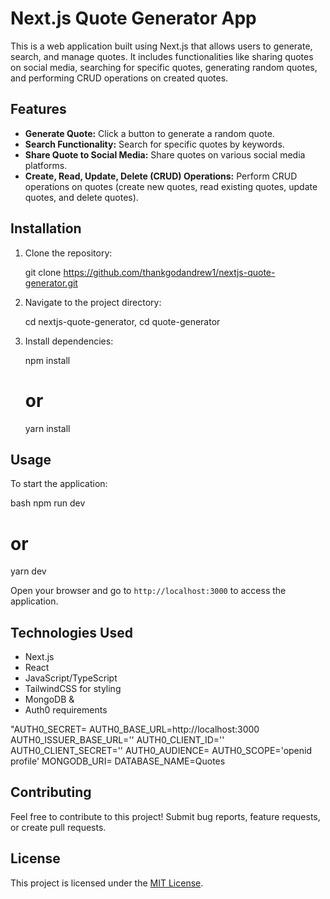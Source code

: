 # Next.js Quote Generator App

This is a web application built using Next.js that allows users to generate, search, and manage quotes. It includes functionalities like sharing quotes on social media, searching for specific quotes, generating random quotes, and performing CRUD operations on created quotes.

## Features

- **Generate Quote:** Click a button to generate a random quote.
- **Search Functionality:** Search for specific quotes by keywords.
- **Share Quote to Social Media:** Share quotes on various social media platforms.
- **Create, Read, Update, Delete (CRUD) Operations:** Perform CRUD operations on quotes (create new quotes, read existing quotes, update quotes, and delete quotes).

## Installation

1. Clone the repository:

   git clone https://github.com/thankgodandrew1/nextjs-quote-generator.git
   

2. Navigate to the project directory:

   cd nextjs-quote-generator, cd quote-generator
   

3. Install dependencies:

   npm install
   # or
   yarn install
   

## Usage

To start the application:

bash
npm run dev
# or
yarn dev


Open your browser and go to `http://localhost:3000` to access the application.

## Technologies Used

- Next.js
- React
- JavaScript/TypeScript
- TailwindCSS for styling
- MongoDB &
- Auth0 requirements

"AUTH0_SECRET=
AUTH0_BASE_URL=http://localhost:3000
AUTH0_ISSUER_BASE_URL=''
AUTH0_CLIENT_ID=''
AUTH0_CLIENT_SECRET=''
AUTH0_AUDIENCE=
AUTH0_SCOPE='openid profile'
MONGODB_URI=
DATABASE_NAME=Quotes

## Contributing

Feel free to contribute to this project! Submit bug reports, feature requests, or create pull requests.

## License

This project is licensed under the [MIT License](LICENSE).

